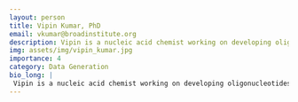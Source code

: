 ```yaml
---
layout: person
title: Vipin Kumar, PhD
email: vkumar@broadinstitute.org
description: Vipin is a nucleic acid chemist working on developing oligonucleotides for spatial transcriptomic technology. In addition, he also works on developing artificial oligonucleotides and their application ...
img: assets/img/vipin_kumar.jpg
importance: 4
category: Data Generation
bio_long: |
 Vipin is a nucleic acid chemist working on developing oligonucleotides for spatial transcriptomic technology. In addition, he also works on developing artificial oligonucleotides and their application in biology. He obtained his Ph.D. from IIT Madras, India in the research area of chemical biology of nucleic acids. He was a postdoctoral fellow at Aarhus University and SUNY Binghamton. Currently, he is working with Evan Macosko at the Stanley Center for Psychiatric Research at Broad Institute.
---
```

